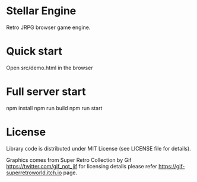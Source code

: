 # Stellar Engine
Retro JRPG browser game engine.

# Quick start
Open src/demo.html in the browser

# Full server start
npm install
npm run build
npm run start

# License
Library code is distributed under MIT License (see LICENSE file for details).

Graphics comes from Super Retro Collection by Gif https://twitter.com/gif_not_jif for licensing details please refer https://gif-superretroworld.itch.io page.